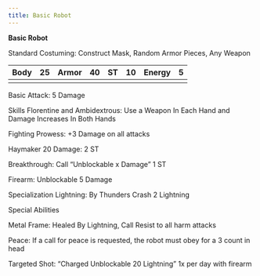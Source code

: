 ```yaml
---
title: Basic Robot
---
```




**Basic Robot**

Standard Costuming: Construct Mask, Random Armor Pieces, Any Weapon

 

| Body | 25   | Armor | 40   | ST   | 10   | Energy | 5    |
| ---- | ---- | ----- | ---- | ---- | ---- | ------ | ---- |
|      |      |       |      |      |      |        |      |

Basic Attack: 5 Damage

 

Skills
 Florentine and Ambidextrous: Use a Weapon In Each Hand and Damage Increases In Both Hands

Fighting Prowess: +3 Damage on all attacks

Haymaker 20 Damage: 2 ST

Breakthrough: Call “Unblockable x Damage” 1 ST

Firearm: Unblockable 5 Damage

Specialization Lightning: By Thunders Crash 2 Lightning

 

Special Abilities 

Metal Frame: Healed By Lightning, Call Resist to all harm attacks

Peace: If a call for peace is requested, the robot must obey for a 3 count in head

Targeted Shot: “Charged Unblockable 20 Lightning” 1x per day with firearm